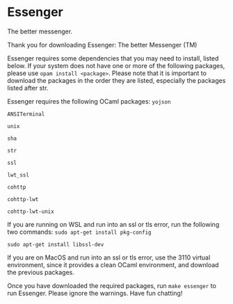 # Essenger
The better messenger. 

Thank you for downloading Essenger: The better Messenger (TM)

Essenger requires some dependencies that you may need to install, listed below.
If your system does not have one or more of the following
packages, please use `opam install <package>`. Please note that 
it is important to download the packages in the order they are listed, 
especially the packages listed after str. 

Essenger requires the following OCaml packages: 
  `yojson`
  
  `ANSITerminal`
  
  `unix`
  
  `sha`
  
  `str`
  
  `ssl`
  
  `lwt_ssl`
  
  `cohttp`
  
  `cohttp-lwt`
  
  `cohttp-lwt-unix` 
  

If you are running on WSL and run into an ssl or tls error, run the following
two commands: 
  `sudo apt-get install pkg-config`
  
  `sudo apt-get install libssl-dev`

If you are on MacOS and run into an ssl or tls error, use the 3110 virtual
environment, since it provides a clean OCaml environment, and download the
previous packages. 

Once you have downloaded the required packages, run `make essenger` to run
Essenger. Please ignore the warnings. Have fun chatting!
